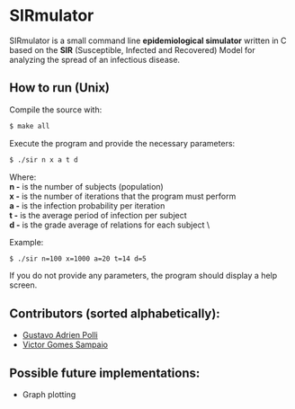 # SIRmulator

SIRmulator is a small command line **epidemiological simulator** written in C based on the **SIR** (Susceptible, Infected and Recovered) Model for analyzing the spread of an infectious disease.

## How to run (Unix)

Compile the source with:
```bash
$ make all
```

Execute the program and provide the necessary parameters:
```bash
$ ./sir n x a t d
```

Where: \
**n -** is the number of subjects (population) \
**x -** is the number of iterations that the program must perform \
**a -** is the infection probability per iteration \
**t -** is the average period of infection per subject \
**d -** is the grade average of relations for each subject \

Example:
```bash
$ ./sir n=100 x=1000 a=20 t=14 d=5
```

If you do not provide any parameters, the program should display a help screen.

## Contributors (sorted alphabetically):

- [Gustavo Adrien Polli](https://github.com/gapolli)
- [Victor Gomes Sampaio](https://github.com/VictorGom3s)

## Possible future implementations:
- Graph plotting
